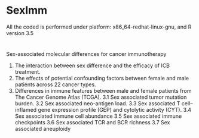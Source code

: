 # SexImm
All the coded is performed under platform: x86_64-redhat-linux-gnu, and R version 3.5
#
Sex-associated molecular differences for cancer immunotherapy
1.	The interaction between sex difference and the efficacy of ICB treatment.
2.	The effects of potential confounding factors between female and male patients across 22 cancer types.
3.	Differences in immune features between male and female patients from The Cancer Genome Atlas (TCGA).
3.1	Sex associated tumor mutation burden.
3.2	Sex associated neo-antigen load.
3.3	Sex associated T cell–inflamed gene expression profile (GEP) and cytolytic activity (CYT).
3.4	Sex associated immune cell abundance
3.5	Sex associated immune checkpoints
3.6	Sex associated TCR and BCR richness
3.7	Sex associated aneuploidy
